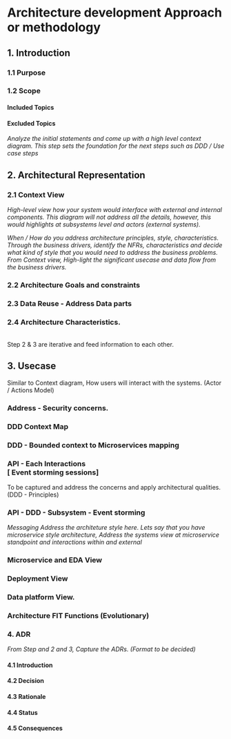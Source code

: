 # Architecture development Approach or methodology
## 1. Introduction
### 1.1 Purpose
### 1.2 Scope
#### Included Topics
#### Excluded Topics
<i> Analyze the initial statements and come up with a high level context diagram. This step sets the foundation for the next steps such as DDD / Use case steps </i>

## 2. Architectural Representation
### 2.1 Context View 
<i>High-level view how your system would interface with external and internal components. This diagram will not address all the details, however, this would highlights at subsystems level and actors (external systems). </i>

<i> When / How do you address architecture principles, style, characteristics. Through the business drivers, identify the NFRs, characteristics and decide what kind of style that you would need to address the business problems. From Context view, High-light the significant usecase and data flow from the business drivers. </i>

### 2.2 Architecture Goals and constraints
### 2.3 Data Reuse - Address Data parts
### 2.4 Architecture Characteristics. 

<br>
Step 2 & 3 are iterative and feed information to each other.  
<br>

## 3. Usecase  <br>
Similar to Context diagram, How users will interact with the systems. (Actor / Actions Model)

### Address - Security concerns. 

### DDD Context Map 

### DDD - Bounded context to Microservices mapping

### API - Each Interactions <br> [ Event storming sessions]
To be captured and address the concerns and apply architectural qualities. (DDD - Principles)

### API - DDD - Subsystem - Event storming  <br>
<i> Messaging </i>
<i> Address the architeture style here. Lets say that you have microservice style architecture, Address the systems view at microservice standpoint and interactions within and external  </i>

### Microservice and EDA View 

### Deployment View 
### Data platform View. 

### Architecture FIT Functions (Evolutionary) 


### 4. ADR 
<i>From Step and 2 and 3, Capture the ADRs. (Format to be decided)</i>

#### 4.1 Introduction
#### 4.2 Decision
#### 4.3 Rationale
#### 4.4 Status
#### 4.5 Consequences

